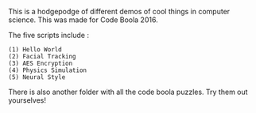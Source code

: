 
This is a hodgepodge of different demos of cool things in computer science. 
This was made for Code Boola 2016. 

The five scripts include : 
  
    (1) Hello World
    (2) Facial Tracking
    (3) AES Encryption
    (4) Physics Simulation
    (5) Neural Style

There is also another folder with all the code boola puzzles. Try them out
yourselves! 
